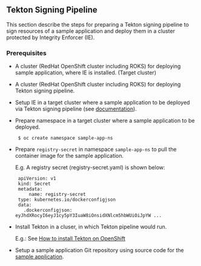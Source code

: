 ## Tekton Signing Pipeline

This section describe the steps for preparing a Tekton signing pipeline to sign resources of a sample application and deploy them in a cluster protected by Integrity Enforcer (IE).
 

### Prerequisites
-   A cluster (RedHat OpenShift cluster including ROKS) for deploying sample application, where IE is installed.  (Target cluster)

-   A cluster (RedHat OpenShift cluster including ROKS) for deploying Tekton signing pipeline.

-   Setup IE in a target cluster where a sample application to be deployed via Tekton signing pipeline (see [documentation](README_HOW_IE_WORKS.md)).

-  Prepare namespace in a target cluster where a sample application to be deployed.

   ```
    $ oc create namespace sample-app-ns
   ```
-  Prepare `registry-secret` in namespace `sample-app-ns` to pull the container image for the sample application.

   E.g. A registry secret (registry-secret.yaml) is shown below:

   ```
    apiVersion: v1
    kind: Secret
    metadata:
        name: registry-secret
    type: kubernetes.io/dockerconfigjson
    data:
      .dockerconfigjson:  eyJhdXRocyI6eyJ1cy5pY3IuaW8iOnsidXNlcm5hbWUiOiJpYW ...
   ```

-  Install Tekton in a cluser, in which Tekton pipeline would run.

   E.g.: See [How to install Tekton on OpenShift](https://docs.openshift.com/container-platform/4.5/pipelines/installing-pipelines.html#installing-pipelines)

-  Setup a sample application Git repository using source code for the [sample application](../develop/signing-pipeline/sample-app).
   
   Executing the example Tekton signing pipeline would require a sample application Git repository as an input parameter.

   The following shows the content of a sample application which includes
    -  Dockerfile (to build a container image for the sample application)
    -  Server.py (script to create a simple Python based Http server)
    -  deployment.yaml (resources for the sameple application that need to be protected)
    -  .ie-sign-config.json (configuration file to specify which resources to be signed by the Tekton signing pipeline)

      ```
      $ cd /integrity-enforcer/develop/signing-pipeline/sample-app
      $ tree
      .
      ├── .ie-sign-config.json
      ├── app
      │   ├── Dockerfile
      │   └── server.py
      └── deployment.yml

      ```

   Configure `.ie-sign-config.json` to specify which resources to be signed by the Tekton signing pipeline.

   The following example shows we configured `deployment.yml` to be signed by Tekton signing pipeline.

   ```
   $ cat .ie-sign-config.json
   resourcefile:
   - deployment.yml
   ```
   
   Prepare a container image for the sameple application and push it to regsitry. Note that 
   ```
   $ cd /integrity-enforcer/develop/signing-pipeline/sample-app
   $ docker build -t docker.io/pipeline-demo/sample-app:rc1 .
   $ docker push docker.io/pipeline-demo/sample-app:rc1
   ```


### Setup a sample Tekton signing pipline 

This section describe steps for deploying and running a Tekton pipeline in an OpenShift cluster to sign resources of an application to be deployed in a target cluster.

The sample Tekton signing pipeline would pull sources of an application from a specified Git repository and sign specified YAML resources in the cloned repository and deploy them to a target cluster protected by `integrity-enforcer-ns`

1. Create a namespace `artifact-signing-ns` in a cluster where the pipeline would run. The sample pipeline would be deployed in this namespace.

   ```
    $ oc create namespace artifact-signing-ns
    $ oc project artifact-signing-ns
   ```

2. Create a Secret resource called `registry-secret` in namespace `artifact-signing-ns` to pull container images required to run the pipeline from a container registry
   
   E.g. A registry secret (registry-secret.yaml) is shown below:

   ```
    apiVersion: v1
    kind: Secret
    metadata:
        name: registry-secret
    type: kubernetes.io/dockerconfigjson
    data:
      .dockerconfigjson:  eyJhdXRocyI6eyJ1cy5pY3IuaW8iOnsidXNlcm5hbWUiOiJpYW ...
   ```

3. Specify a Secret resource called `kubeconfig-secret` in namespace `artifact-signing-ns` to access the target cluster where the application should be deployed.

   Get the encoded content of kubeconfig for the target cluster
   ```
   $ oc config view --minify=true | base64
   ```
   
   Embed it in `kubeconfig-secret.yaml`.
   E.g. A kubeconfig-secret (kubeconfig-secret.yaml) is shown below:
    ```   
    apiVersion: v1
    kind: Secret
    metadata:
       name: kubeconfig-secret
    type: Opaque
    data:
      kubeconfig: YXBpVmVyc2lvbjogdjEKY2x1c3RlcnM6
    ```
   
4. Specify a Secret resource called `git-credentials` in namespace `artifact-signing-ns` to access the target Git repository where the application is hosted. 
 
    E.g.: A git-credentials (git-credentials.yaml) is shown below
    ```
    apiVersion: v1
    kind: Secret
    metadata:
       name: git-credentials
    type: Opaque
    data:
       username: Z2FqYW5....
       password: OTA1NmYwZTY...
    ```


5. Deploy Pipeline resources in the cluster
   
   ```
   $ cd develop/signing-pipeline/tekton-pipeline
   $ oc create -f admin-role.yaml -n artifact-signing-ns
   $ oc create -f registry-secret.yaml -n artifact-signing-ns
   $ oc create -f git-credentials.yaml -n artifact-signing-ns
   $ oc create -f kubeconfig-secret.yaml -n artifact-signing-ns
   $ oc create -f pipeline.yaml -n artifact-signing-ns
   $ oc create -f task-clone-repo.yaml -n artifact-signing-ns
   $ oc create -f task-sign-repo.yaml -n artifact-signing-ns
   $ oc create -f openshift-pvc.yaml -n artifact-signing-ns
   ```

5. Run the Signing pipline as follows:

    In the target cluster, in which the sample application to be deployed,  create a namespace `sample-app-ns`  (if not exist).

    ```
    $ tkn pipeline start pipeline-ie \
        -p pipeline-pvc="pipeline-pvc" \
        -p git-url="...." \
        -p git-branch="master" \
        -p git-username="....." \
        -p git-token="9056f0e68d89888de9fffbbd8f759f74d2cc3fcf" \
        -p signer-email="signer@enterprise.com"\
        -p deploy-namespace="sample-app-ns" \
        -s ie-signing-pipline-admin                                                                                                                                       
     ```

     Check the list of pipelineruns
     ```
     $ tkn pipelinerun list
      NAME                    STARTED          DURATION     STATUS
      pipeline-ie-run-jllw7   9 minutes ago    24 seconds   Succeeded
     ```

     Check the logs of pipelinerun to see if it successfully completed
     ```
     $ tkn pipelinerun logs pipeline-ie-run-jllw7 -f -n artifact-signing-ns

     ```

     Successful completion of Tekton signing pipeline run would deploy the signed resources of the sample application to the target cluster

     In the taget cluster, check if the sample application is successfully deployed.

      ```
      $ oc get pod -n sample-app-ns
      ```